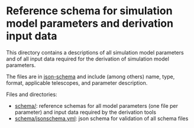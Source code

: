 # Reference schema for simulation model parameters and derivation input data

This directory contains a descriptions of all simulation model parameters and of all input data required for the derivation of simulation model parameters.

The files are in [json-schema](https://json-schema.org/) and include (among others) name, type, format, applicable telescopes, and parameter description.

Files and directories:
- [schema/](./): reference schemas for all model parameters (one file per parameter) and input data required by the derivation tools
- [schema/jsonschema.yml](./jsonschema.yml): json schema for validation of all schema files 
